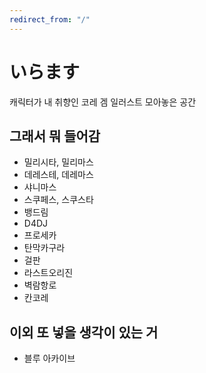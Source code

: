 ```yaml
---
redirect_from: "/"
---
```


# いらます

캐릭터가 내 취향인 코레 겜 일러스트 모아놓은 공간

## 그래서 뭐 들어감

* 밀리시타, 밀리마스
* 데레스테, 데레마스
* 샤니마스
* 스쿠페스, 스쿠스타
* 뱅드림
* D4DJ
* 프로세카
* 탄막카구라
* 걸판
* 라스트오리진
* 벽람항로
* 칸코레

## 이외 또 넣을 생각이 있는 거

* 블루 아카이브
